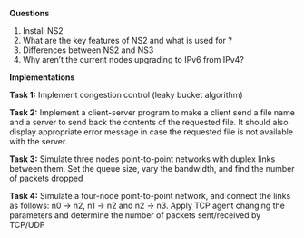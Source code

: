 **Questions**

1. Install NS2
2. What are the key features of NS2 and what is used for ?
3. Differences between NS2 and NS3
4. Why aren’t the current nodes upgrading to IPv6 from IPv4?

**Implementations**

**Task 1:** Implement congestion control (leaky bucket algorithm)

**Task 2:** Implement a client-server program to make a client send a file name and a server to send back the contents of the requested file. It should also display appropriate error message in case the requested file is not available with the server.

**Task 3:** Simulate three nodes point-to-point networks with duplex links between them. Set the queue size, vary the bandwidth, and find the number of packets dropped

**Task 4:** Simulate a four-node point-to-point network, and connect the links as follows:
n0 -> n2, n1 -> n2 and n2 -> n3. Apply TCP agent changing the parameters and determine
the number of packets sent/received by TCP/UDP
